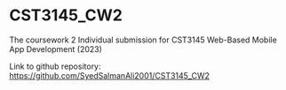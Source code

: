 # CST3145_CW2
The coursework 2 Individual submission for CST3145 Web-Based Mobile App Development (2023)

Link to github repository: https://github.com/SyedSalmanAli2001/CST3145_CW2
